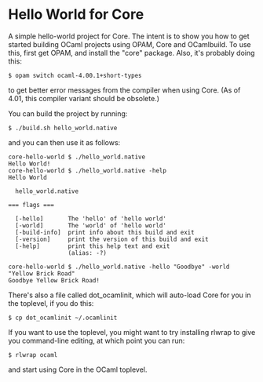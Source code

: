 Hello World for Core
====================

A simple hello-world project for Core.  The intent is to show you how
to get started building OCaml projects using OPAM, Core and
OCamlbuild.  To use this, first get OPAM, and install the "core"
package.  Also, it's probably doing this:

    $ opam switch ocaml-4.00.1+short-types

to get better error messages from the compiler when using Core.  (As
of 4.01, this compiler variant should be obsolete.)

You can build the project by running:

    $ ./build.sh hello_world.native

and you can then use it as follows:

    core-hello-world $ ./hello_world.native
    Hello World!
    core-hello-world $ ./hello_world.native -help
    Hello World

      hello_world.native

    === flags ===

      [-hello]       The 'hello' of 'hello world'
      [-world]       The 'world' of 'hello world'
      [-build-info]  print info about this build and exit
      [-version]     print the version of this build and exit
      [-help]        print this help text and exit
                     (alias: -?)

    core-hello-world $ ./hello_world.native -hello "Goodbye" -world "Yellow Brick Road"
    Goodbye Yellow Brick Road!

There's also a file called dot_ocamlinit, which will auto-load Core
for you in the toplevel, if you do this:

    $ cp dot_ocamlinit ~/.ocamlinit

If you want to use the toplevel, you might want to try installing
rlwrap to give you command-line editing, at which point you can run:

    $ rlwrap ocaml

and start using Core in the OCaml toplevel.
